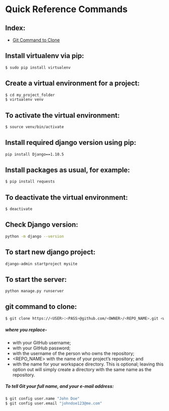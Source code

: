 # Quick Reference Commands

## Index:
- [Git Command to Clone](#git-command-to-clone)

## Install virtualenv via pip:  
```bash
$ sudo pip install virtualenv
```

## Create a virtual environment for a project:  
```bash 
$ cd my_project_folder
$ virtualenv venv
```

## To activate the virtual environment: 
```bash 
$ source venv/bin/activate
```

## Install required django version using pip:   
```bash
pip install Django==1.10.5
```

## Install packages as usual, for example:
```bash 
$ pip install requests
```

## To deactivate the virtual environment:   
```bash 
$ deactivate
```

## Check Django version:
```bash
python -m django --version
```

## To start new django project:
```bash 
django-admin startproject mysite
```

## To start the server: 
```bash
python manage.py runserver
```

## git command to clone: <a name="git-command-to-clone"></a>
```bash
$ git clone https://<USER>:<PASS>@github.com/<OWNER>/<REPO_NAME>.git <workspace>
```
##### where you replace-  
* <USER> with your GitHub username;
* <PASS> with your GitHub password;
* <OWNER> with the username of the person who owns the repository;
* <REPO_NAME> with the name of your project’s repository; and
* <workspace> with the name for your workspace directory. This is optional; leaving this option
out will simply create a directory with the same name as the repository.        

##### To tell Git your full name, and your e-mail address:
```bash
$ git config user.name "John Doe"
$ git config user.email "johndoe123@me.com"
````    